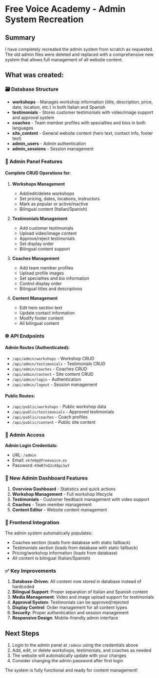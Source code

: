 # Free Voice Academy - Admin System Recreation

## Summary

I have completely recreated the admin system from scratch as requested. The old admin files were deleted and replaced with a comprehensive new system that allows full management of all website content.

## What was created:

### 🗃️ Database Structure
- **workshops** - Manages workshop information (title, description, price, date, location, etc.) in both Italian and Spanish
- **testimonials** - Stores customer testimonials with video/image support and approval system  
- **coaches** - Team member profiles with specialties and bios in both languages
- **site_content** - General website content (hero text, contact info, footer text)
- **admin_users** - Admin authentication
- **admin_sessions** - Session management

### 🔧 Admin Panel Features

#### Complete CRUD Operations for:
1. **Workshops Management**
   - Add/edit/delete workshops
   - Set pricing, dates, locations, instructors
   - Mark as popular or active/inactive
   - Bilingual content (Italian/Spanish)

2. **Testimonials Management** 
   - Add customer testimonials
   - Upload video/image content
   - Approve/reject testimonials
   - Set display order
   - Bilingual content support

3. **Coaches Management**
   - Add team member profiles
   - Upload profile images
   - Set specialties and bio information
   - Control display order
   - Bilingual titles and descriptions

4. **Content Management**
   - Edit hero section text
   - Update contact information
   - Modify footer content
   - All bilingual content

### 🌐 API Endpoints

#### Admin Routes (Authenticated):
- `/api/admin/workshops` - Workshop CRUD
- `/api/admin/testimonials` - Testimonials CRUD  
- `/api/admin/coaches` - Coaches CRUD
- `/api/admin/content` - Site content CRUD
- `/api/admin/login` - Authentication
- `/api/admin/logout` - Session management

#### Public Routes:
- `/api/public/workshops` - Public workshop data
- `/api/public/testimonials` - Approved testimonials
- `/api/public/coaches` - Coach profiles
- `/api/public/content` - Public site content

### 🔐 Admin Access

**Admin Login Credentials:**
- URL: `/admin`
- Email: `xk7m9p@freevoice.es`
- Password: `K9mR7nQ2vX8pL5wY`

### 🎨 New Admin Dashboard Features

1. **Overview Dashboard** - Statistics and quick actions
2. **Workshop Management** - Full workshop lifecycle
3. **Testimonials** - Customer feedback management with video support
4. **Coaches** - Team member management
5. **Content Editor** - Website content management

### 🔄 Frontend Integration

The admin system automatically populates:
- Coaches section (loads from database with static fallback)
- Testimonials section (loads from database with static fallback)  
- Pricing/workshop information (loads from database)
- All content is bilingual (Italian/Spanish)

### ✅ Key Improvements

1. **Database-Driven**: All content now stored in database instead of hardcoded
2. **Bilingual Support**: Proper separation of Italian and Spanish content
3. **Media Management**: Video and image upload support for testimonials
4. **Approval System**: Testimonials can be approved/rejected
5. **Display Control**: Order management for all content types
6. **Security**: Proper authentication and session management
7. **Responsive Design**: Mobile-friendly admin interface

## Next Steps

1. Login to the admin panel at `/admin` using the credentials above
2. Add, edit, or delete workshops, testimonials, and coaches as needed
3. The website will automatically update with your changes
4. Consider changing the admin password after first login

The system is fully functional and ready for content management!
